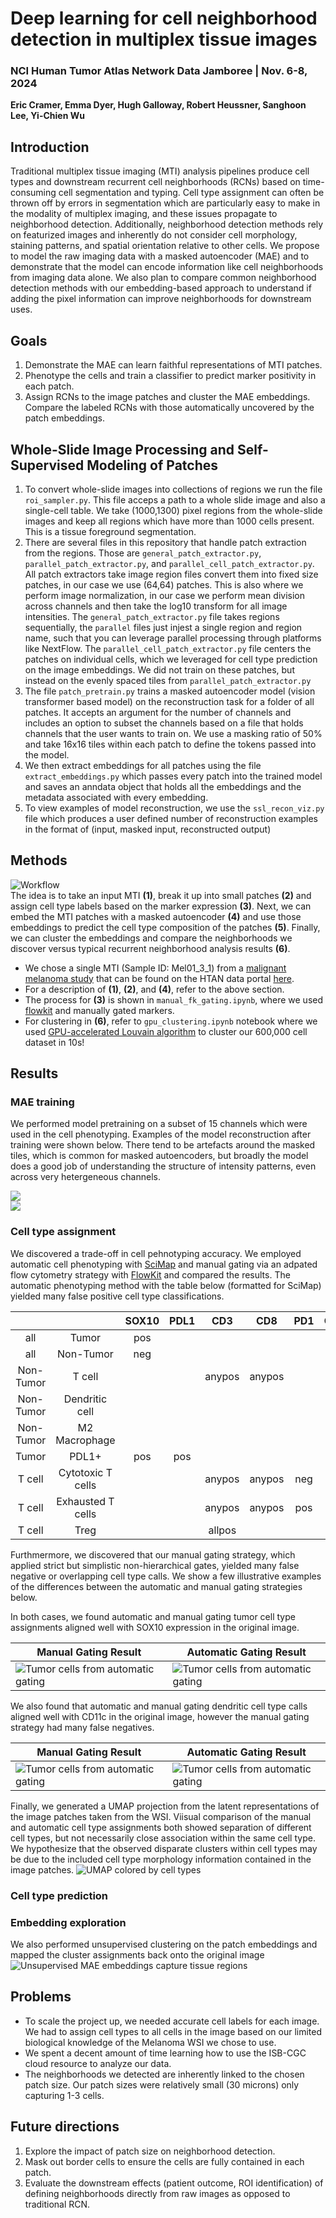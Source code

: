 # Deep learning for cell neighborhood detection in multiplex tissue images
### NCI Human Tumor Atlas Network Data Jamboree | Nov. 6-8, 2024
**Eric Cramer, Emma Dyer, Hugh Galloway, Robert Heussner, Sanghoon Lee, Yi-Chien Wu**

## Introduction
Traditional multiplex tissue imaging (MTI) analysis pipelines produce cell types and downstream recurrent cell neighborhoods (RCNs) based on time-consuming cell segmentation and typing. Cell type assignment can often be thrown off by errors in segmentation which are particularly easy to make in the modality of multiplex imaging, and these issues propagate to neighborhood detection. Additionally, neighborhood detection methods rely on featurized images and inherently do not consider cell morphology, staining patterns, and spatial orientation relative to other cells. We propose to model the raw imaging data with a masked autoencoder (MAE) and to demonstrate that the model can encode information like cell neighborhoods from imaging data alone. We also plan to compare common neighborhood detection methods with our embedding-based approach to understand if adding the pixel information can improve neighborhoods for downstream uses. 

## Goals 
1. Demonstrate the MAE can learn faithful representations of MTI patches.
2. Phenotype the cells and train a classifier to predict marker positivity in each patch.
3. Assign RCNs to the image patches and cluster the MAE embeddings. Compare the labeled RCNs with those automatically uncovered by the patch embeddings.

## Whole-Slide Image Processing and Self-Supervised Modeling of Patches
1. To convert whole-slide images into collections of regions we run the file `roi_sampler.py`. This file acceps a path to a whole slide image and also a single-cell table. We take (1000,1300) pixel regions from the whole-slide images and keep all regions which have more than 1000 cells present. This is a tissue foreground segmentation.
2. There are several files in this repository that handle patch extraction from the regions. Those are `general_patch_extractor.py`, `parallel_patch_extractor.py`, and `parallel_cell_patch_extractor.py`. All patch extractors take image region files convert them into fixed size patches, in our case we use (64,64) patches. This is also where we perform image normalization, in our case we perform mean division across channels and then take the log10 transform for all image intensities. The `general_patch_extractor.py` file takes regions sequentially, the `parallel` files just injest a single region and region name, such that you can leverage parallel processing through platforms like NextFlow. The `parallel_cell_patch_extractor.py` file centers the patches on individual cells, which we leveraged for cell type prediction on the image embeddings. We did not train on these patches, but instead on the evenly spaced tiles from `parallel_patch_extractor.py`
3. The file `patch_pretrain.py` trains a masked autoencoder model (vision transformer based model) on the reconstruction task for a folder of all patches. It accepts an argument for the number of channels and includes an option to subset the channels based on a file that holds channels that the user wants to train on. We use a masking ratio of 50% and take 16x16 tiles within each patch to define the tokens passed into the model. 
4. We then extract embeddings for all patches using the file `extract_embeddings.py` which passes every patch into the trained model and saves an anndata object that holds all the embeddings and the metadata associated with every embedding.
5. To view examples of model reconstruction, we use the `ssl_recon_viz.py` file which produces a user defined number of reconstruction examples in the format of (input, masked input, reconstructed output)

## Methods
![Workflow](assets/workflow.png)  
The idea is to take an input MTI **(1)**, break it up into small patches **(2)** and assign cell type labels based on the marker expression **(3)**. Next, we can embed the MTI patches with a masked autoencoder **(4)** and use those embeddings to predict the cell type composition of the patches **(5)**. Finally, we can cluster the embeddings and compare the neighborhoods we discover versus typical recurrent neighborhood analysis results **(6)**. 

- We chose a single MTI (Sample ID: Mel01_3_1) from a [malignant melanoma study](https://aacrjournals.org/cancerdiscovery/article/12/6/1518/699151/The-Spatial-Landscape-of-Progression-and) that can be found on the HTAN data portal [here](https://humantumoratlas.org/explore?selectedFilters=%5B%7B%22value%22%3A%22CyCIF%22%2C%22group%22%3A%22assayName%22%2C%22count%22%3A5139%2C%22isSelected%22%3Afalse%7D%2C%7B%22value%22%3A%22Malignant+melanoma+NOS%22%2C%22group%22%3A%22PrimaryDiagnosis%22%2C%22count%22%3A44%2C%22isSelected%22%3Afalse%7D%5D).
- For a description of **(1)**, **(2)**, and **(4)**, refer to the above section.
- The process for **(3)** is shown in `manual_fk_gating.ipynb`, where we used [flowkit](https://github.com/whitews/FlowKit) and manually gated markers.
- For clustering in **(6)**, refer to `gpu_clustering.ipynb` notebook where we used [GPU-accelerated Louvain algorithm](https://rapids-singlecell.readthedocs.io/en/latest/) to cluster our 600,000 cell dataset in 10s! 

## Results
### MAE training

We performed model pretraining on a subset of 15 channels which were used in the cell phenotyping. Examples of the model reconstruction after training were shown below. There tend to be artefacts around the masked tiles, which is common for masked autoencoders, but broadly the model does a good job of understanding the structure of intensity patterns, even across very hetergeneous channels. 

<img src="assets/image-reconstruction-example-1.png"/><br/>
<img src="assets/image-reconstruction-example-2.png"/>

### Cell type assignment
We discovered a trade-off in cell pehnotyping accuracy. We employed automatic cell phenotyping with [SciMap](https://scimap.xyz/) and manual gating via an adpated flow cytometry strategy with [FlowKit](https://flowkit.readthedocs.io/en/latest/) and compared the results. The automatic phenotyping method with the table below (formatted for SciMap) yielded many false positive cell type classifications.

|  |         | SOX10 | PDL1 |   CD3  |   CD8  | PD1 | CD163 | CD11c |  FOXP3 |
|:----------:|:-----------------:|:-----:|:----:|:------:|:------:|:---:|:-----:|:-----:|:------:|
|     all    |       Tumor       |  pos  |      |        |        |     |       |       |        |
|     all    |     Non-Tumor     |  neg  |      |        |        |     |       |       |        |
|  Non-Tumor |       T cell      |       |      | anypos | anypos |     |       |       |        |
|  Non-Tumor |   Dendritic cell  |       |      |        |        |     |       |  pos  |        |
|  Non-Tumor |   M2 Macrophage   |       |      |        |        |     |  pos  |       |        |
|   Tumor    |       PDL1+       |  pos  | pos  |        |        |     |       |       |        |
|   T cell   | Cytotoxic T cells |       |      | anypos | anypos | neg |       |       |        |
|   T cell   | Exhausted T cells |       |      | anypos | anypos | pos |       |       |        |
|   T cell   |       Treg        |       |      | allpos |        |     |       |       | allpos |

Furthmermore, we discovered that our manual gating strategy, which applied strict but simplistic non-hierarchical gates, yielded many false negative or overlapping cell type calls. We show a few illustrative examples of the differences between the automatic and manual gating strategies below.

In both cases, we found automatic and manual gating tumor cell type assignments aligned well with SOX10 expression in the original image.

| Manual Gating Result  | Automatic Gating Result |
| ------------- | ------------- |
| ![Tumor cells from automatic gating](assets/napari_visualizations/manual_gating_tumor.png)  | ![Tumor cells from automatic gating](assets/napari_visualizations/autogating_tumor.png)  |

We also found that automatic and manual gating dendritic cell type calls aligned well with CD11c in the original image, however the manual gating strategy had many false negatives.

| Manual Gating Result  | Automatic Gating Result |
| ------------- | ------------- |
| ![Tumor cells from automatic gating](assets/napari_visualizations/manual_gating_dendritic.png)  | ![Tumor cells from automatic gating](assets/napari_visualizations/autogating_dendritic.png)  |

Finally, we generated a UMAP projection from the latent representations of the image patches taken from the WSI. Viisual comparison of the manual and automatic cell type assignments both showed separation of different cell types, but not necessarily close association within the same cell type. We hypothesize that the observed disparate clusters within cell types may be due to the included cell type morphology information contained in the image patches.
![UMAP colored by cell types](assets/Figure3.png)  

### Cell type prediction
### Embedding exploration  
We also performed unsupervised clustering on the patch embeddings and mapped the cluster assignments back onto the original image
![Unsupervised MAE embeddings capture tissue regions](assets/Figure4.png)

## Problems
- To scale the project up, we needed accurate cell labels for each image. We had to assign cell types to all cells in the image based on our limited biological knowledge of the Melanoma WSI we chose to use.
- We spent a decent amount of time learning how to use the ISB-CGC cloud resource to analyze our data.
- The neighborhoods we detected are inherently linked to the chosen patch size. Our patch sizes were relatively small (30 microns) only capturing 1-3 cells.
 
## Future directions
1. Explore the impact of patch size on neighborhood detection.
2. Mask out border cells to ensure the cells are fully contained in each patch.
3. Evaluate the downstream effects (patient outcome, ROI identification) of defining neighborhoods directly from raw images as opposed to traditional RCN.
